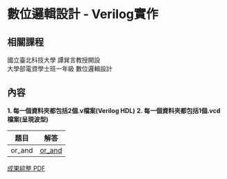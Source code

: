 # 數位邏輯設計 - Verilog實作

## 相關課程
國立臺北科技大學 譚巽言教授開設  
大學部電資學士班一年級 數位邏輯設計

## 內容
**1. 每一個資料夾都包括2個.v檔案(Verilog HDL)**
**2. 每一個資料夾都包括1個.vcd檔案(呈現波型)**

題目 | 解答 |
|:-------:|:--------:|
| or_and | [or_and](/or_and) |

[成果綜整 PDF](Verilog實作綜整.pdf)
